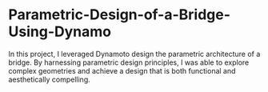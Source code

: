# Parametric-Design-of-a-Bridge-Using-Dynamo
In this project, I leveraged Dynamoto design the parametric architecture of a bridge. By harnessing parametric design principles, I was able to explore complex geometries and achieve a design that is both functional and aesthetically compelling.
